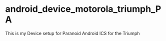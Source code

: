 android_device_motorola_triumph_PA
==================================

This is my Device setup for Paranoid Android ICS for the Triumph